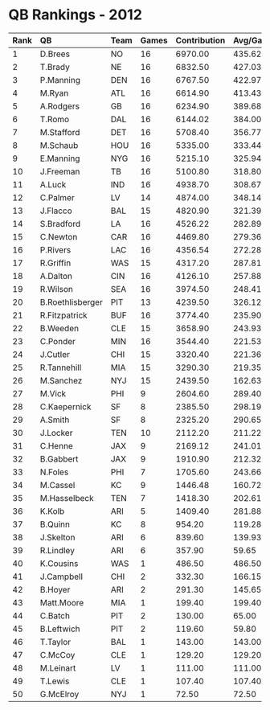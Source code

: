 # QB Rankings - 2012

| Rank | QB               | Team | Games | Contribution | Avg/Game | Normalized |
| :----| :----------------| :----| :-----| :------------| :--------| :----------|
| 1    | D.Brees          | NO   | 16    | 6970.00      | 435.62   | 81.51      |
| 2    | T.Brady          | NE   | 16    | 6832.50      | 427.03   | 80.47      |
| 3    | P.Manning        | DEN  | 16    | 6767.50      | 422.97   | 79.97      |
| 4    | M.Ryan           | ATL  | 16    | 6614.90      | 413.43   | 78.81      |
| 5    | A.Rodgers        | GB   | 16    | 6234.90      | 389.68   | 75.91      |
| 6    | T.Romo           | DAL  | 16    | 6144.02      | 384.00   | 75.22      |
| 7    | M.Stafford       | DET  | 16    | 5708.40      | 356.77   | 71.90      |
| 8    | M.Schaub         | HOU  | 16    | 5335.00      | 333.44   | 69.05      |
| 9    | E.Manning        | NYG  | 16    | 5215.10      | 325.94   | 68.14      |
| 10   | J.Freeman        | TB   | 16    | 5100.80      | 318.80   | 67.26      |
| 11   | A.Luck           | IND  | 16    | 4938.70      | 308.67   | 66.03      |
| 12   | C.Palmer         | LV   | 14    | 4874.00      | 348.14   | 64.52      |
| 13   | J.Flacco         | BAL  | 15    | 4820.90      | 321.39   | 64.19      |
| 14   | S.Bradford       | LA   | 16    | 4526.22      | 282.89   | 62.88      |
| 15   | C.Newton         | CAR  | 16    | 4469.80      | 279.36   | 62.45      |
| 16   | P.Rivers         | LAC  | 16    | 4356.54      | 272.28   | 61.59      |
| 17   | R.Griffin        | WAS  | 15    | 4317.20      | 287.81   | 60.45      |
| 18   | A.Dalton         | CIN  | 16    | 4126.10      | 257.88   | 59.83      |
| 19   | R.Wilson         | SEA  | 16    | 3974.50      | 248.41   | 58.68      |
| 20   | B.Roethlisberger | PIT  | 13    | 4239.50      | 326.12   | 58.12      |
| 21   | R.Fitzpatrick    | BUF  | 16    | 3774.40      | 235.90   | 57.15      |
| 22   | B.Weeden         | CLE  | 15    | 3658.90      | 243.93   | 55.56      |
| 23   | C.Ponder         | MIN  | 16    | 3544.40      | 221.53   | 55.40      |
| 24   | J.Cutler         | CHI  | 15    | 3320.40      | 221.36   | 53.05      |
| 25   | R.Tannehill      | MIA  | 15    | 3290.30      | 219.35   | 52.82      |
| 26   | M.Sanchez        | NYJ  | 15    | 2439.50      | 162.63   | 46.50      |
| 27   | M.Vick           | PHI  | 9     | 2604.60      | 289.40   | 44.15      |
| 28   | C.Kaepernick     | SF   | 8     | 2385.50      | 298.19   | 42.16      |
| 29   | A.Smith          | SF   | 8     | 2325.20      | 290.65   | 41.81      |
| 30   | J.Locker         | TEN  | 10    | 2112.20      | 211.22   | 41.72      |
| 31   | C.Henne          | JAX  | 9     | 2169.12      | 241.01   | 41.52      |
| 32   | B.Gabbert        | JAX  | 9     | 1910.90      | 212.32   | 39.95      |
| 33   | N.Foles          | PHI  | 7     | 1705.60      | 243.66   | 37.72      |
| 34   | M.Cassel         | KC   | 9     | 1446.48      | 160.72   | 37.14      |
| 35   | M.Hasselbeck     | TEN  | 7     | 1418.30      | 202.61   | 36.15      |
| 36   | K.Kolb           | ARI  | 5     | 1409.40      | 281.88   | 35.13      |
| 37   | B.Quinn          | KC   | 8     | 954.20       | 119.28   | 33.89      |
| 38   | J.Skelton        | ARI  | 6     | 839.60       | 139.93   | 32.70      |
| 39   | R.Lindley        | ARI  | 6     | 357.90       | 59.65    | 30.22      |
| 40   | K.Cousins        | WAS  | 1     | 486.50       | 486.50   | 29.60      |
| 41   | J.Campbell       | CHI  | 2     | 332.30       | 166.15   | 29.48      |
| 42   | B.Hoyer          | ARI  | 2     | 291.30       | 145.65   | 29.35      |
| 43   | Matt.Moore       | MIA  | 1     | 199.40       | 199.40   | 28.88      |
| 44   | C.Batch          | PIT  | 2     | 130.00       | 65.00    | 28.81      |
| 45   | B.Leftwich       | PIT  | 2     | 119.60       | 59.80    | 28.78      |
| 46   | T.Taylor         | BAL  | 1     | 143.00       | 143.00   | 28.74      |
| 47   | C.McCoy          | CLE  | 1     | 129.20       | 129.20   | 28.71      |
| 48   | M.Leinart        | LV   | 1     | 111.00       | 111.00   | 28.67      |
| 49   | T.Lewis          | CLE  | 1     | 107.40       | 107.40   | 28.65      |
| 50   | G.McElroy        | NYJ  | 1     | 72.50        | 72.50    | 28.56      |

